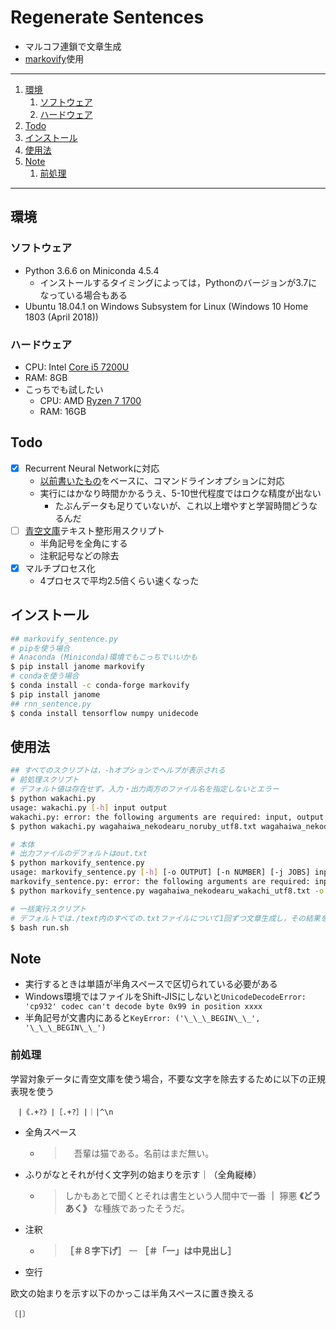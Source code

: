 # Regenerate Sentences

- マルコフ連鎖で文章生成
- [markovify][markovify]使用

---

1. [環境](#環境)
    1. [ソフトウェア](#ソフトウェア)
    1. [ハードウェア](#ハードウェア)
1. [Todo](#todo)
1. [インストール](#インストール)
1. [使用法](#使用法)
1. [Note](#note)
    1. [前処理](#前処理)

---

## 環境

### ソフトウェア

- Python 3.6.6 on Miniconda 4.5.4
    - インストールするタイミングによっては，Pythonのバージョンが3.7になっている場合もある
- Ubuntu 18.04.1 on Windows Subsystem for Linux (Windows 10 Home 1803 (April 2018))

### ハードウェア

- CPU: Intel [Core i5 7200U](https://ark.intel.com/products/95443/Intel-Core-i5-7200U-Processor-3M-Cache-up-to-3_10-GHz)
- RAM: 8GB
- こっちでも試したい
    - CPU: AMD [Ryzen 7 1700](https://www.amd.com/ja/products/cpu/amd-ryzen-7-1700)
    - RAM: 16GB

## Todo

- [x] Recurrent Neural Networkに対応
    - [以前書いたもの](https://github.com/0-jam/tf_tutorials/blob/master/text_generation.py)をベースに、コマンドラインオプションに対応
    - 実行にはかなり時間かかるうえ、5-10世代程度ではロクな精度が出ない
        - たぶんデータも足りていないが、これ以上増やすと学習時間どうなるんだ
- [ ] [青空文庫](https://www.aozora.gr.jp/)テキスト整形用スクリプト
    - 半角記号を全角にする
    - 注釈記号などの除去
- [x] マルチプロセス化
    - 4プロセスで平均2.5倍くらい速くなった

## インストール

```bash
## markovify_sentence.py
# pipを使う場合
# Anaconda (Miniconda)環境でもこっちでいいかも
$ pip install janome markovify
# condaを使う場合
$ conda install -c conda-forge markovify
$ pip install janome
## rnn_sentence.py
$ conda install tensorflow numpy unidecode
```

## 使用法

```bash
## すべてのスクリプトは，-hオプションでヘルプが表示される
# 前処理スクリプト
# デフォルト値は存在せず，入力・出力両方のファイル名を指定しないとエラー
$ python wakachi.py
usage: wakachi.py [-h] input output
wakachi.py: error: the following arguments are required: input, output
$ python wakachi.py wagahaiwa_nekodearu_noruby_utf8.txt wagahaiwa_nekodearu_wakachi_utf8.txt

# 本体
# 出力ファイルのデフォルトはout.txt
$ python markovify_sentence.py
usage: markovify_sentence.py [-h] [-o OUTPUT] [-n NUMBER] [-j JOBS] input
markovify_sentence.py: error: the following arguments are required: input
$ python markovify_sentence.py wagahaiwa_nekodearu_wakachi_utf8.txt -o wagahaiwa_nekodearu_markovified_1000.txt -n 1000

# 一括実行スクリプト
# デフォルトでは./text内のすべての.txtファイルについて1回ずつ文章生成し，その結果を./text/generated_(YYYYMMDD)に保存する
$ bash run.sh
```

## Note

- 実行するときは単語が半角スペースで区切られている必要がある
- Windows環境ではファイルをShift-JISにしないと`UnicodeDecodeError: 'cp932' codec can't decode byte 0x99 in position xxxx`
- 半角記号が文書内にあると`KeyError: ('\_\_\_BEGIN\_\_', '\_\_\_BEGIN\_\_')`

### 前処理

学習対象データに青空文庫を使う場合，不要な文字を除去するために以下の正規表現を使う

```
　|《.+?》|［.+?］|｜|^\n
```

- 全角スペース
    - > 　吾輩は猫である。名前はまだ無い。
- ふりがなとそれが付く文字列の始まりを示す｜（全角縦棒）
    - > しかもあとで聞くとそれは書生という人間中で一番 **｜** 獰悪 **《どうあく》** な種族であったそうだ。
- 注釈
    - > **［＃８字下げ］** 一 **［＃「一」は中見出し］**
- 空行

欧文の始まりを示す以下のかっこは半角スペースに置き換える

```
〔|〕
```

[markovify]: https://github.com/jsvine/markovify
[janome]: http://mocobeta.github.io/janome/
